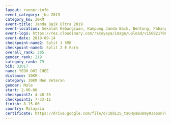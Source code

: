 ```yaml
---
layout: runner-info 
event_category: jbu-2019 
category_km: 30KM 
event-title: Janda Baik Ultra 2019 
event-location: Sekolah Kebangsaan, Kampung Janda Baik, Bentong, Pahang, Malaysia 
event-logo: https://res.cloudinary.com/raceyaya/image/upload/v1569217009/logo/janda-baik_vch1pc.jpg 
event-date: 2019-09-14 
checkpoint-name2: Split 1 SMK 
checkpoint-name3: Split 2 E Farm 
overall_rank: 305
gender_rank: 219
category_rank: 79
bib: 32017
name: YEOH OOI CHEE
distance: 30KM
category: 30KM Men Veteran
gender: Male
start: 2-00-00
checkpoint2: 4-48-35
checkpoint3: 7-33-11
finish: 8-15-00
country: Malaysia
certificate: https://drive.google.com/file/d/10dL1S_ta0HyaBu8my0Jaosn7of4jcWSr/view?usp=sharing
---
```

